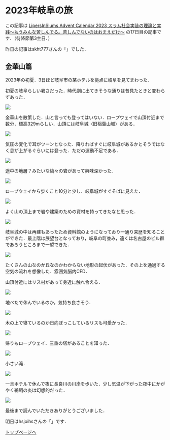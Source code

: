 <script type="text/x-mathjax-config">MathJax.Hub.Config({tex2jax:{inlineMath:[['\$','\$'],['\\(','\\)']],processEscapes:true},CommonHTML: {matchFontHeight:false}});</script>
<script type="text/javascript" async src="https://cdnjs.cloudflare.com/ajax/libs/mathjax/2.7.1/MathJax.js?config=TeX-MML-AM_CHTML"></script>

# 2023年岐阜の旅

この記事は [LipersInSlums Advent Calendar 2023 スラム社会実装の理論と実践〜もうみんな苦しんでる。苦しんでないのはおまえだけ〜](https://adventar.org/calendars/9461) の17日目の記事です．（待降節第3主日．）

昨日の記事はskht777さんの「」でした．

## 金華山篇

2023年の初夏．3日ほど岐阜市の某ホテルを拠点に岐阜を見てまわった．

初夏の岐阜らしい暑さだった．時代劇に出てきそうな通りは昔見たときと変わらずあった．

![](gifu2023/gifu-001.jpg)

金華山を散策した．山と言っても登ってはいない．ロープウェイで山頂付近まで数分．標高329mらしい．山頂には岐阜城（旧稲葉山城）がある．

![](gifu2023/gifu-002.jpg)

気圧の変化で耳がツーンとなった．降りればすぐに岐阜城があるかとそうではなく息が上がるぐらいには登った．ただの運動不足である．

![](gifu2023/gifu-003.jpg)

途中の地層？みたいな縞々の岩があって興味深かった．

![](gifu2023/gifu-004.jpg)

ロープウェイから歩くこと10分と少し．岐阜城がすぐそばに見えた．

![](gifu2023/gifu-005.jpg)

よく山の頂上まで岩や建築のための資材を持ってきたなと思った．

![](gifu2023/gifu-006.jpg)

岐阜城の中は再建もあったため資料館のようになっており一通り来歴を知ることができた．最上階は展望台となっており，岐阜の町並み，遠くは名古屋のビル群であろうところまで一望できた．

![](gifu2023/gifu-007.jpg)

たくさんの山なのか丘なのかわからない地形の起伏があった．その上を通過する空気の流れを想像した．雰囲気脳内CFD．

山頂付近にはリス村があって身近に触れ合える．

![](gifu2023/gifu-008.jpg)

地べたで休んでいるのか，気持ち良さそう．

![](gifu2023/gifu-009.jpg)

木の上で寝ているのか日向ぼっこしているリスも可愛かった．

![](gifu2023/gifu-010.jpg)

帰りもロープウェイ．三重の塔があることを知った．

![](gifu2023/gifu-011.jpg)

小さい滝．

![](gifu2023/gifu-012.jpg)

一旦ホテルで休んで夜に長良川の川岸を歩いた．少し気温が下がった夜中にかがやく鵜飼の炎は幻想的だった．

![](gifu2023/gifu-013.jpg)

最後まで読んでいただきありがとうございました．


明日はhsjoihsさんの「」です．

[トップページへ](../index.md)